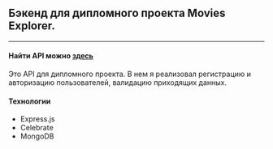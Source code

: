 ## Бэкенд для дипломного проекта Movies Explorer.
---

#### Найти API можно [здесь](https://api.F4RR311.nomoredomains.sbs)

Это API для дипломного проекта. В нем я реализовал регистрацию и авторизацию пользователей, валидацию приходящих данных.

#### Технологии
* Express.js
* Celebrate
* MongoDB

